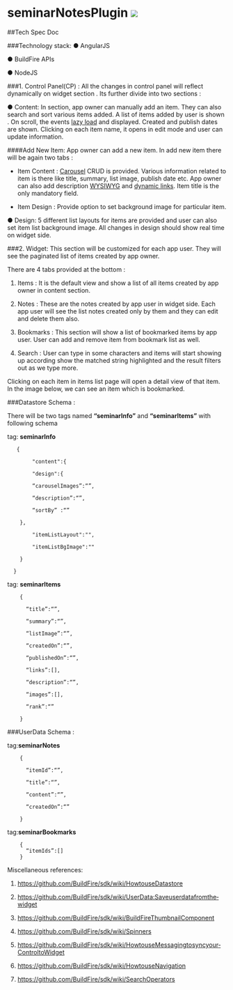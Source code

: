 # seminarNotesPlugin ![](https://api.travis-ci.org/BuildFire/seminarNotesPlugin.svg)
##Tech Spec Doc

###Technology stack: 
● AngularJS

● BuildFire APIs 

● NodeJS

###1. Control Panel(CP) :
All the changes in control panel will reflect dynamically on widget section . Its further divide into two sections :­ 

●  Content: In section, app owner can manually add an item. They can also search and sort various items added. A list of items added by user is shown . On scroll, the events [lazy load](https://sroze.github.io/ngInfiniteScroll/)  and displayed. Created and publish dates are shown. Clicking on each item name, it opens in edit mode and user can update information.

####Add New Item: 
App owner can add a new item. In add new item there will be again two tabs :

- Item Content  :  [Carousel](https://github.com/BuildFire/sdk/wiki/BuildFire-Carousel-Component) CRUD is provided. Various information related to item is there like title, summary, list image, publish date  etc. App owner can also add description [WYSIWYG](https://github.com/BuildFire/sdk/wiki/How-to-use-the-WYSIWYG-editor) and [dynamic links](https://github.com/BuildFire/sdk/wiki/How-to-use-action-Items). Item title is the only mandatory field. 

- Item Design : Provide option to set background image for particular item.

● Design: 5 different list layouts for items are provided and user can also set item list background image. All changes in design should show real time on widget side.

###2. Widget: 
This section will be customized for each app user. They will see the paginated list of items created by app owner.

There are 4 tabs provided at the bottom :

  1. Items : It is the default view and show a list of all items created by app owner in content section. 

  2. Notes : These are the notes created by app user in widget side. Each app user will see the list notes created only by them and they can edit and delete them also.
  
  3. Bookmarks : This section will show a list of bookmarked items by app user. User can add and remove item from bookmark list as well.

  4. Search : User can type in some characters and items will start showing up according show the matched string highlighted and the result filters out as we type more.
  

Clicking on each item in items list page will open a detail view of that item. In the image below, we can see an item which is bookmarked.

###Datastore Schema : 

There will be two tags named **“seminarInfo”** and **“seminarItems”** with following schema­

tag: **seminarInfo**

       {

            "content":{

            "design":{

            “carouselImages”:“”,

            “description”:“”,

            “sortBy” :“”

        },

            "itemListLayout":"",

            "itemListBgImage":""

        }

      }
  
tag: **seminarItems**

        {

          “title”:“”,

          “summary”:“”,

          “listImage”:“”,

          “createdOn”:“”,

          “publishedOn”:“”,

          “links”:[],

          “description”:“”,

          “images”:[],

          “rank”:“”

        }
        
###UserData Schema :

tag:**seminarNotes**

        {

          “itemId”:“”,

          “title”:“”,

          “content”:“”,

          “createdOn”:“”

        }

tag:**seminarBookmarks**

        {
          “itemIds”:[]
        }

Miscellaneous references:

1. https://github.com/BuildFire/sdk/wiki/How­to­use­Datastore

2. https://github.com/BuildFire/sdk/wiki/User­Data:­Save­user­data­from­the­widget

3. https://github.com/BuildFire/sdk/wiki/BuildFire­Thumbnail­Component

4. https://github.com/BuildFire/sdk/wiki/Spinners

5. https://github.com/BuildFire/sdk/wiki/How­to­use­Messaging­to­sync­your­Control­to­Widget

6. https://github.com/BuildFire/sdk/wiki/How­to­use­Navigation

7. https://github.com/BuildFire/sdk/wiki/Search­Operators
  

